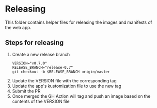 # Releasing

This folder contains helper files for releasing the images and manifests of the
web app.

## Steps for releasing

1. Create a new release branch
    ```
    VERSION="v0.7.0"
    RELEASE_BRANCH="release-0.7"
    git checkout -b $RELEASE_BRANCH origin/master
    ```
2. Update the VERSION file with the corresponding tag
3. Update the app's kustomization file to use the new tag
4. Submit the PR
5. Once merged the GH Action will tag and push an image based on the contents
   of the VERSION file
